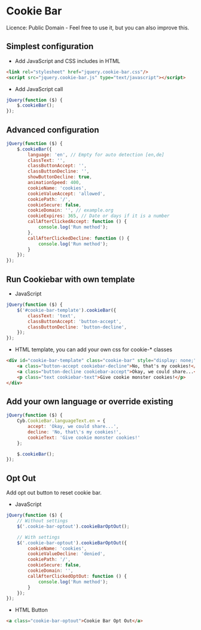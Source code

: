 # Cookie Bar

Licence: Public Domain - Feel free to use it, but you can also improve this.

## Simplest configuration

* Add JavaScript and CSS includes in HTML

```html
<link rel="stylesheet" href="jquery.cookie-bar.css"/>
<script src="jquery.cookie-bar.js" type="text/javascript"></script>
```

* Add JavaScript call

```javascript
jQuery(function ($) {
    $.cookieBar();
});
```

## Advanced configuration

```javascript
jQuery(function ($) {
    $.cookieBar({
        language: 'en', // Empty for auto detection [en,de]
        classText: '',
        classButtonAccept: '',
        classButtonDecline: '',
        showButtonDecline: true,
        animationSpeed: 400,
        cookieName: 'cookies',
        cookieValueAccept: 'allowed',
        cookiePath: '/',
        cookieSecure: false,
        cookieDomain: '', // example.org
        cookieExpires: 365, // Date or days if it is a number
        callAfterClickedAccept: function () {
            console.log('Run method');
        },
        callAfterClickedDecline: function () {
            console.log('Run method');
        }
    });
});
```

## Run Cookiebar with own template

* JavaScript

```javascript
jQuery(function ($) {
    $('#cookie-bar-template').cookieBar({
        classText: 'text',
        classButtonAccept: 'button-accept',
        classButtonDecline: 'button-decline',
    });
});
```

* HTML template, you can add your own css for cookie-* classes

```html
<div id="cookie-bar-template" class="cookie-bar" style="display: none;">
    <a class="button-accept cookiebar-decline">No, that's my cookies!</a>
    <a class="button-decline cookiebar-accept">Okay, we could share...</a>
    <p class="text cookiebar-text">Give cookie monster cookies!</p>
</div>
```

## Add your own language or override existing

```javascript
jQuery(function ($) {
    Cyb.CookieBar.languageText.en = {
        accept: 'Okay, we could share...',
        decline: 'No, that\'s my cookies!',
        cookieText: 'Give cookie monster cookies!'
    };

    $.cookieBar();
});
```

## Opt Out

Add opt out button to reset cookie bar.

* JavaScript

```javascript
jQuery(function ($) {
    // Without settings
    $('.cookie-bar-optout').cookieBarOptOut();

    // With settings
    $('.cookie-bar-optout').cookieBarOptOut({
        cookieName: 'cookies',
        cookieValueDecline: 'denied',
        cookiePath: '/',
        cookieSecure: false,
        cookieDomain: '',
        callAfterClickedOptOut: function () {
            console.log('Run method');
        }
    });
});
```

*  HTML Button

```html
<a class="cookie-bar-optout">Cookie Bar Opt Out</a>
```